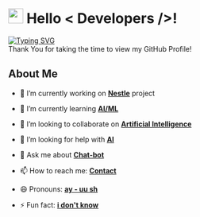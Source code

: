 <h1><img src="https://raw.githubusercontent.com/MartinHeinz/MartinHeinz/master/wave.gif" width="30px"> Hello < Developers />! </h1>
<p align='center'></p>
<div size='20px'>
   
   [![Typing SVG](https://readme-typing-svg.herokuapp.com?font=Fira+Code&pause=1000&width=435&lines=I+am+Ayush+sahu;I+am+woring+in+chatbot+team)](https://git.io/typing-svg)
   <br>
   Thank You for taking the time to view my GitHub Profile! 
</div>

<h2> About Me</h2>

- 🔭 I’m currently working on **[Nestle](https://www.nestle.in/)** project
  
- 🌱 I’m currently learning **[AI/ML](https://openai.com/)**
  
- 👯 I’m looking to collaborate on **[Artificial Intelligence](https://openai.com/)**
  
- 🤔 I’m looking for help with **[AI](https://openai.com/)**
  
- 💬 Ask me about **[Chat-bot](https://en.wikipedia.org/wiki/Chatbot)**

- 📫 How to reach me: **[Contact](mailto:ayush.sahu@bhrish.com)**

- 😄 Pronouns: **[ay - uu sh](https://www.pronouncenames.com/Ayush)**

- ⚡ Fun fact: **[i don't know](https://emojipedia.org/face-with-tears-of-joy)**
